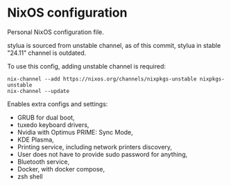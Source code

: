 # NixOS configuration

Personal NixOS configuration file.

stylua is sourced from unstable channel, as of this commit, stylua in stable "24.11" channel is outdated.

To use this config, adding unstable channel is required:
```
nix-channel --add https://nixos.org/channels/nixpkgs-unstable nixpkgs-unstable
nix-channel --update
```

Enables extra configs and settings:
- GRUB for dual boot,
- tuxedo keyboard drivers,
- Nvidia with Optimus PRIME: Sync Mode,
- KDE Plasma,
- Printing service, including network printers discovery,
- User does not have to provide sudo password for anything,
- Bluetooth service,
- Docker, with docker compose,
- zsh shell



